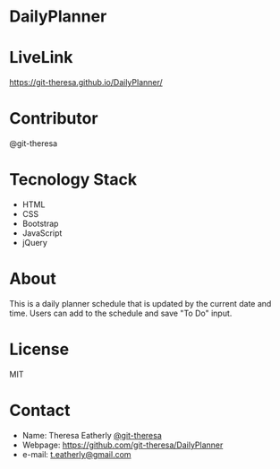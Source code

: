 # DailyPlanner

# LiveLink
 https://git-theresa.github.io/DailyPlanner/
 

# Contributor
@git-theresa

# Tecnology Stack
* HTML
* CSS
* Bootstrap
* JavaScript
* jQuery

# About
This is a daily planner schedule that is updated by the current date and time. Users can add to the schedule and save "To Do" input.

# License
MIT

# Contact
* Name: Theresa Eatherly [@git-theresa](@git-theresa)
* Webpage: https://github.com/git-theresa/DailyPlanner
* e-mail: [t.eatherly@gmail.com](t.eatherly@gmail.com)
